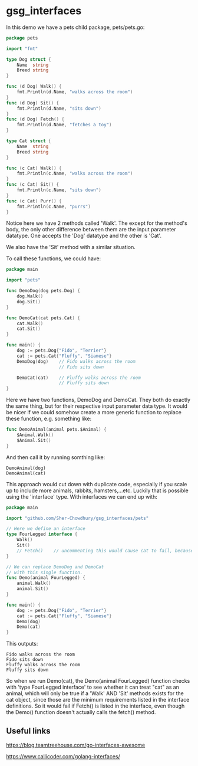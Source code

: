 # gsg_interfaces


In this demo we have a pets child package, pets/pets.go:

```go
package pets

import "fmt"

type Dog struct {
    Name  string
    Breed string
}

func (d Dog) Walk() {
    fmt.Println(d.Name, "walks across the room")
}
func (d Dog) Sit() {
    fmt.Println(d.Name, "sits down")
}
func (d Dog) Fetch() {
    fmt.Println(d.Name, "fetches a toy")
}

type Cat struct {
    Name  string
    Breed string
}

func (c Cat) Walk() {
    fmt.Println(c.Name, "walks across the room")
}
func (c Cat) Sit() {
    fmt.Println(c.Name, "sits down")
}
func (c Cat) Purr() {
    fmt.Println(c.Name, "purrs")
}

```

Notice here we have 2 methods called 'Walk'. The except for the method's body, the only other difference between them are the input parameter datatype. One accepts the 'Dog' datatype and the other is 'Cat'.



We also have the 'Sit' method with a similar situation.


To call these functions, we could have:

```go
package main

import "pets"

func DemoDog(dog pets.Dog) {
    dog.Walk()
    dog.Sit()
}

func DemoCat(cat pets.Cat) {
    cat.Walk()
    cat.Sit()
}

func main() {
    dog := pets.Dog{"Fido", "Terrier"}
    cat := pets.Cat{"Fluffy", "Siamese"}
    DemoDog(dog)    // Fido walks across the room
                    // Fido sits down

    DemoCat(cat)    // Fluffy walks across the room
                    // Fluffy sits down
}
```

Here we have two functions, DemoDog and DemoCat. They both do exactly the same thing, but for their respective input parameter data type. It would be nicer if we could somehow create a more generic function to replace these function, e.g. something like:

```go
func DemoAnimal(animal pets.$Animal) {
    $Animal.Walk()
    $Animal.Sit()
}
```

And then call it by running somthing like:

```
DemoAnimal(dog)
DemoAnimal(cat)
```

This approach would cut down with duplicate code, especially if you scale up to include more animals, rabbits, hamsters,...etc. Luckily that is possible using the 'interface' type. With interfaces we can end up with:

```go
package main

import "github.com/Sher-Chowdhury/gsg_interfaces/pets"

// Here we define an interface
type FourLegged interface {
    Walk()
    Sit()
    // Fetch()    // uncommenting this would cause cat to fail, because a cat.Fetch() method doesn't exist. 
}

// We can replace DemoDog and DemoCat
// with this single function.
func Demo(animal FourLegged) {
    animal.Walk()
    animal.Sit()
}

func main() {
    dog := pets.Dog{"Fido", "Terrier"}
    cat := pets.Cat{"Fluffy", "Siamese"}
    Demo(dog)
    Demo(cat)
}
```

This outputs:

```
Fido walks across the room
Fido sits down
Fluffy walks across the room
Fluffy sits down
```

So when we run Demo(cat), the Demo(animal FourLegged) function checks with 'type FourLegged interface' to see whether it can treat "cat" as an animal, which will only be true if a 'Walk' AND 'Sit' methods exists for the cat object, since those are the minimum requirements listed in the interface definitions. So it would fail if Fetch() is listed in the interface, even though the Demo() function doesn't actually calls the fetch() method. 


## Useful links

https://blog.teamtreehouse.com/go-interfaces-awesome

https://www.callicoder.com/golang-interfaces/